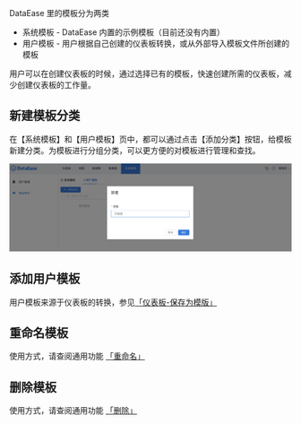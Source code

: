 DataEase 里的模板分为两类

 - 系统模板 - DataEase 内置的示例模板（目前还没有内置）
 - 用户模板 - 用户根据自己创建的仪表板转换，或从外部导入模板文件所创建的模板

 用户可以在创建仪表板的时候，通过选择已有的模板，快速创建所需的仪表板，减少创建仪表板的工作量。

## 新建模板分类

在【系统模板】和【用户模板】页中，都可以通过点击【添加分类】按钮，给模板新建分类。为模板进行分组分类，可以更方便的对模板进行管理和查找。

![新建模板分类](../../img/system_management/新建模板分类.png)

## 添加用户模板

用户模板来源于仪表板的转换，参见[「仪表板-保存为模版」](../../dashboard_generation)

## 重命名模板

使用方式，请查阅通用功能 [「重命名」](../../general/#_3)

## 删除模板

使用方式，请查阅通用功能 [「删除」](../../general/#_5)
